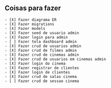 ## Coisas para fazer

    - [X] Fazer diagrama ER
    - [X] Fazer migrations
    - [X] Fazer models
    - [X] Fazer seed de usuario admin
    - [X] Fazer login para admin
    - [ ] Fazer tela dashboard admin
    - [X] Fazer crud de usuarios admin
    - [X] Fazer crud de filmes admin
    - [X] Fazer crud de cinemas admin
    - [X] Fazer crud de usuarios em cinemas admin
    - [X] Fazer login do cinema
    - [X] Fazer registrar de clientes
    - [X] Fazer login de clientes
    - [X] Fazer crud de salas cinema
    - [ ] Fazer crud de sessao cinema
